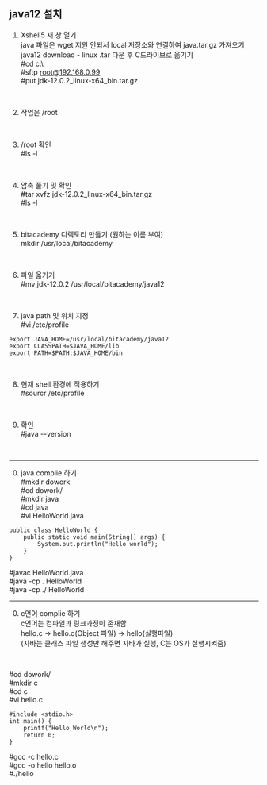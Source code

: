## java12 설치   

1. Xshell5 새 창 열기    
   java 파일은 wget 지원 안되서 local 저장소와 연결하여 java.tar.gz 가져오기   
   java12 download - linux .tar 다운 후 C드라이브로 옮기기   
   #cd c:\   
   #sftp root@192.168.0.99   
   #put jdk-12.0.2_linux-x64_bin.tar.gz   
<br>

2. 작업은 /root   
<br>

3. /root 확인   
   #ls -l   
<br>

4. 압축 풀기 및 확인   
   #tar xvfz jdk-12.0.2_linux-x64_bin.tar.gz   
   #ls -l    
<br>

5. bitacademy 디렉토리 만들기 (원하는 이름 부여)   
   mkdir /usr/local/bitacademy   
<br>

6. 파일 옮기기   
   #mv jdk-12.0.2 /usr/local/bitacademy/java12   
<br>

7. java path 및 위치 지정   
  #vi /etc/profile   
```
export JAVA_HOME=/usr/local/bitacademy/java12
export CLASSPATH=$JAVA_HOME/lib
export PATH=$PATH:$JAVA_HOME/bin
```
<br>

8. 현재 shell 환경에 적용하기   
  #sourcr /etc/profile   
<br>

9. 확인   
   #java --version   
<br>

***

0. java complie 하기   
   #mkdir dowork   
   #cd dowork/   
   #mkdir java   
   #cd java   
   #vi HelloWorld.java   
```
public class HelloWorld {
 	public static void main(String[] args) {
		System.out.println("Hello world");
	}
}
```
   #javac HelloWorld.java   
   #java -cp . HelloWorld   
   #java -cp ./ HelloWorld   

***

0. c언어 complie 하기   
   c언어는 컴파일과 링크과정이 존재함   
   hello.c -> hello.o(Object 파일) -> hello(실행파일)     
   (자바는 클래스 파일 생성만 해주면 자바가 실행, C는 OS가 실행시켜줌)   
<br>

#cd dowork/  
#mkdir c   
#cd c   
#vi hello.c   
```
#include <stdio.h>
int main() {
	printf("Hello World\n");
	return 0;
}
```

#gcc -c hello.c   
#gcc -o hello hello.o   
#./hello   

